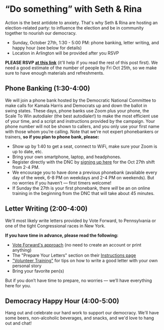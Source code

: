 # “Do something” with Seth & Rina



Action is the best antidote to anxiety. That's why Seth & Rina are hosting an election-related party: to influence the election and be in community together to nourish our democracy. 

- Sunday, October 27th, 1:30 - 5:00 PM: phone banking, letter writing, and happy hour (see below for details)
- Location in Arlington will be provided after you RSVP

**PLEASE RSVP [at this link](https://forms.gle/vetyuaetMwKrwLSw8)** (it'll help if you read the rest of this post first). We need a good estimate of the number of people by Fri Oct 25th, so we make sure to have enough materials and refreshments.
## Phone Banking (1:30-4:00)
We will join a phone bank hosted by the Democratic National Committee to make calls for Kamala Harris and Democrats up and down the ballot in swing states. These days, phone banks use Zoom plus your phone, the Scale To Win autodialer (the best autodialer!) to make the most efficient use of your time, and a script and instructions provided by the campaign. Your phone number will not be shown to callers, and you only use your first name with those whom you’re calling. Note that we're not expert phonebankers or trainers, **so if you plan to phone bank, please:**

- Show up by 1:40 to get a seat, connect to WiFi, make sure your Zoom is up to date, etc.
- Bring your own smartphone, laptop, and headphones.
- Register directly with the DNC by [signing up here](https://events.democrats.org/event/569897/) for the Oct 27th shift from 2-4 PM.
- We encourage you to have done a previous phonebank (available every day of the week, 6-8 PM on weekdays and 2-4 PM on weekends). But no worries if you haven’t — first timers welcome!
- If Sunday the 27th is your first phonebank, there _will_ be an on online training in the beginning from the DNC that will take about 45 minutes.
## Letter Writing (2:00-4:00)
We'll most likely write letters provided by Vote Forward, to Pennsylvania or one of the tight Congressional races in New York.

**If you have time in advance, please read the following:** 

- [Vote Forward's approach](https://votefwd.org/about-us) (no need to create an account or print anything)
- The "Prepare Your Letters" section on their [Instructions page](https://votefwd.org/instructions#prepare-your-letters)
- ["Volunteer Training"](https://votefwd.org/posts/Building-Your-Personal-Story) for tips on how to write a good letter with your own personal story 
- Bring your favorite pen(s)

But if you don’t have time to prepare, no worries — we’ll have everything here for you.
## Democracy Happy Hour (4:00-5:00)
Hang out and celebrate our hard work to support our democracy. We'll have some beers, non-alcoholic beverages, and snacks, and we'd love to hang out and chat!